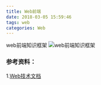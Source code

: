```yaml
---
title: Web前端
date: 2018-03-05 15:59:46
tags: web
categories: Web
---
```


web前端知识框架
![web前端知识框架](web.png)


### 参考资料：
1.[Web技术文档](https://developer.mozilla.org/zh-CN/docs/Web)
